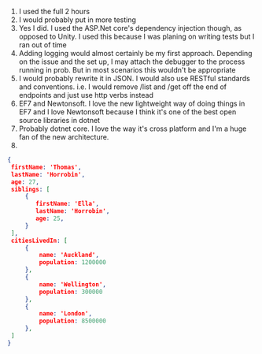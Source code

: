 1. I used the full 2 hours
2. I would probably put in more testing
3. Yes I did. I used the ASP.Net core's dependency injection though, as opposed to Unity. I used this because I was planing on writing tests but I ran out of time
4. Adding logging would almost certainly be my first approach. Depending on the issue and the set up, I may attach the debugger to the process running in prob. But in most scenarios this wouldn't be appropriate 
5. I would probably rewrite it in JSON. I would also use RESTful standards and conventions. i.e. I would remove /list and /get off the end of endpoints and just use http verbs instead
6. EF7 and Newtonsoft. I love the new lightweight way of doing things in EF7 and I love Newtonsoft because I think it's one of the best open source libraries in dotnet 
7. Probably dotnet core. I love the way it's cross platform and I'm a huge fan of the new architecture.
8. 

```json
{
 firstName: 'Thomas',
 lastName: 'Horrobin',
 age: 27,
 siblings: [
     {
        firstName: 'Ella',
        lastName: 'Horrobin',
        age: 25,
     }
 ],
 citiesLivedIn: [
     {
         name: 'Auckland',
         population: 1200000
     },
     {
         name: 'Wellington',
         population: 300000
     },
     {
         name: 'London',
         population: 8500000
     },
 ]
}
```